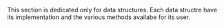 This section is dedicated only for data structures.
Each data structre have its implementation and the various methods availabe for its user.
